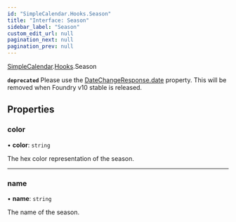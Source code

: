 ```yaml
---
id: "SimpleCalendar.Hooks.Season"
title: "Interface: Season"
sidebar_label: "Season"
custom_edit_url: null
pagination_next: null
pagination_prev: null
---
```


[SimpleCalendar](../namespaces/SimpleCalendar.md).[Hooks](../namespaces/SimpleCalendar.Hooks.md).Season

**`deprecated`** Please use the [DateChangeResponse.date](SimpleCalendar.Hooks.DateChangeResponse.md#date) property. This will be removed when Foundry v10 stable is released.

## Properties

### color

• **color**: `string`

The hex color representation of the season.

___

### name

• **name**: `string`

The name of the season.
